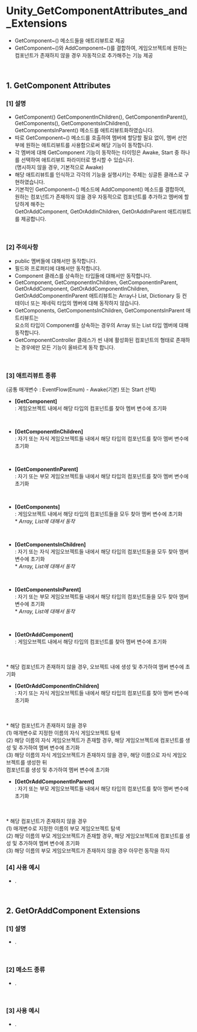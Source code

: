 # Unity_GetComponentAttributes_and_Extensions
 - GetComponent~() 메소드들을 애트리뷰트로 제공
 - GetComponent~()와 AddComponent~()를 결합하여, 게임오브젝트에 원하는 컴포넌트가 존재하지 않을 경우 자동적으로 추가해주는 기능 제공
 
<br>

## 1. GetComponent Attributes
 ### [1] 설명
  - GetComponent() GetComponentInChildren(), GetComponentInParent(), GetComponents(), GetComponentsInChildren(), GetComponentsInParent() 메소드를 애트리뷰트화하였습니다.
  - 따로 GetComponent~() 메소드를 호출하여 멤버에 할당할 필요 없이, 멤버 선언부에 원하는 애트리뷰트를 사용함으로써 해당 기능이 동작합니다.
  - 각 멤버에 대해 GetComponent 기능이 동작하는 타이밍은 Awake, Start 중 하나를 선택하여 애트리뷰트 파라미터로 명시할 수 있습니다.
    <br>(명시하지 않을 경우, 기본적으로 Awake)
  - 해당 애트리뷰트를 인식하고 각각의 기능을 실행시키는 주체는 싱글톤 클래스로 구현하였습니다.
  - 기본적인 GetComponent~() 메소드에 AddComponent() 메소드를 결합하여,
  <br>원하는 컴포넌트가 존재하지 않을 경우 자동적으로 컴포넌트를 추가하고 멤버에 할당하게 해주는
  <br>GetOrAddComponent, GetOrAddInChildren, GetOrAddInParent 애트리뷰트를 제공합니다.
  
  <br>
  
 ### [2] 주의사항
  - public 멤버들에 대해서만 동작합니다.
  - 필드와 프로퍼티에 대해서만 동작합니다.
  - Component 클래스를 상속하는 타입들에 대해서만 동작합니다.
  - GetComponent, GetComponentInChildren, GetComponentInParent, GetOrAddComponent, GetOrAddComponentInChildren, GetOrAddComponentInParent 애트리뷰트는 Array나 List, Dictionary 등 컨테이너 또는 제네릭 타입의 멤버에 대해 동작하지 않습니다.
  - GetComponents, GetComponentsInChildren, GetComponentsInParent 애트리뷰트는
  <br>요소의 타입이 Component를 상속하는 경우의 Array 또는 List 타입 멤버에 대해 동작합니다.
  - GetComponentController 클래스가 씬 내에 활성화된 컴포넌트의 형태로 존재하는 경우에만 모든 기능이 올바르게 동작 합니다.
  
  <br>
  
 ### [3] 애트리뷰트 종류
  (공통 매개변수 : EventFlow(Enum) - Awake(기본) 또는 Start 선택)
 
  - **[GetComponent]**
   <br>: 게임오브젝트 내에서 해당 타입의 컴포넌트를 찾아 멤버 변수에 초기화
   <br>
   
  - **[GetComponentInChildren]**
   <br>: 자기 또는 자식 게임오브젝트들 내에서 해당 타입의 컴포넌트를 찾아 멤버 변수에 초기화
   <br>
   
  - **[GetComponentInParent]**
   <br>: 자기 또는 부모 게임오브젝트들 내에서 해당 타입의 컴포넌트를 찾아 멤버 변수에 초기화
  
  <br>
  
  - **[GetComponents]**
   <br>: 게임오브젝트 내에서 해당 타입의 컴포넌트들을 모두 찾아 멤버 변수에 초기화
   <br>* *Array, List에 대해서 동작*
   <br>
   
  - **[GetComponentsInChildren]**
   <br>: 자기 또는 자식 게임오브젝트들 내에서 해당 타입의 컴포넌트들을 모두 찾아 멤버 변수에 초기화
   <br>* *Array, List에 대해서 동작*
   <br>
   
  - **[GetComponentsInParent]**
   <br>: 자기 또는 부모 게임오브젝트들 내에서 해당 타입의 컴포넌트들을 모두 찾아 멤버 변수에 초기화
   <br>* *Array, List에 대해서 동작*
  
  <br>
  
  - **[GetOrAddComponent]**
   <br>: 게임오브젝트 내에서 해당 타입의 컴포넌트를 찾아 멤버 변수에 초기화
   <br>
   <br>* 해당 컴포넌트가 존재하지 않을 경우, 오브젝트 내에 생성 및 추가하여 멤버 변수에 초기화
   <br>
   
  - **[GetOrAddComponentInChildren]**
   <br>: 자기 또는 자식 게임오브젝트들 내에서 해당 타입의 컴포넌트를 찾아 멤버 변수에 초기화
   <br>
   <br>* 해당 컴포넌트가 존재하지 않을 경우
   <br> (1) 매개변수로 지정한 이름의 자식 게임오브젝트 탐색
   <br> (2) 해당 이름의 자식 게임오브젝트가 존재할 경우, 해당 게임오브젝트에 컴포넌트를 생성 및 추가하여 멤버 변수에 초기화
   <br> (3) 해당 이름의 자식 게임오브젝트가 존재하지 않을 경우, 해당 이름으로 자식 게임오브젝트를 생성한 뒤
   <br>     컴포넌트를 생성 및 추가하여 멤버 변수에 초기화
   <br>
   
  - **[GetOrAddComponentInParent]**
   <br>: 자기 또는 부모 게임오브젝트들 내에서 해당 타입의 컴포넌트를 찾아 멤버 변수에 초기화
   <br>
   <br>* 해당 컴포넌트가 존재하지 않을 경우
   <br> (1) 매개변수로 지정한 이름의 부모 게임오브젝트 탐색
   <br> (2) 해당 이름의 부모 게임오브젝트가 존재할 경우, 해당 게임오브젝트에 컴포넌트를 생성 및 추가하여 멤버 변수에 초기화
   <br> (3) 해당 이름의 부모 게임오브젝트가 존재하지 않을 경우 아무런 동작을 하지 
  
  <br>
  
 ### [4] 사용 예시
  - .
  
<br>

## 2. GetOrAddComponent Extensions
 ### [1] 설명
  - .
  
  <br>
 
 ### [2] 메소드 종류
  - .
  
  <br>
  
 ### [3] 사용 예시
  - .
  
  <br>
